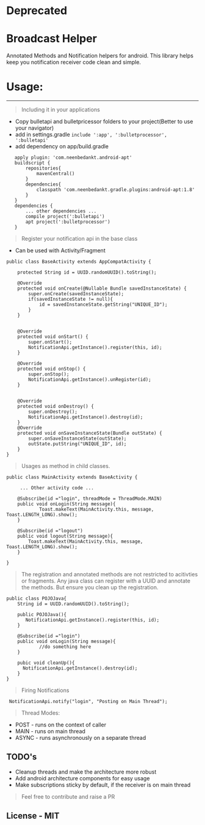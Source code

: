 # Deprecated

# Broadcast Helper 

Annotated Methods and Notification helpers for android. This library helps keep you notification receiver code clean and simple.

# Usage:

--- 
> Including it in your applications
 - Copy bulletapi and bulletpricessor folders to your project(Better to use your navigator)
 - add in settings.gradle
 ``` include ':app', ':bulletprocessor', ':bulletapi' ```
 - add dependency on app/build.gradle
 ```
    apply plugin: 'com.neenbedankt.android-apt'
    buildscript {
        repositories{
            mavenCentral()
        }
        dependencies{
            classpath 'com.neenbedankt.gradle.plugins:android-apt:1.8'
        }
    }
    dependencies {
        ... other dependencies ...
        compile project(':bulletapi')
        apt project(':bulletprocessor')
    }
 ```
> Register your notification api in the base class


 - Can be used with Activity/Fragment
```
public class BaseActivity extends AppCompatActivity {

    protected String id = UUID.randomUUID().toString();

    @Override
    protected void onCreate(@Nullable Bundle savedInstanceState) {
        super.onCreate(savedInstanceState);
        if(savedInstanceState != null){
            id = savedInstanceState.getString("UNIQUE_ID");
        }
    }


    @Override
    protected void onStart() {
        super.onStart();
        NotificationApi.getInstance().register(this, id);
    }

    @Override
    protected void onStop() {
        super.onStop();
        NotificationApi.getInstance().unRegister(id);
    }


    @Override
    protected void onDestroy() {
        super.onDestroy();
        NotificationApi.getInstance().destroy(id);
    }
    @Override
    protected void onSaveInstanceState(Bundle outState) {
        super.onSaveInstanceState(outState);
        outState.putString("UNIQUE_ID", id);
    }
}

```


> Usages as method in child classes. 

```
public class MainActivity extends BaseActivity {
    
     ... Other activity code ... 
     
    @Subscribe(id ="login", threadMode = ThreadMode.MAIN)
    public void onLogin(String message){
            Toast.makeText(MainActivity.this, message, Toast.LENGTH_LONG).show();
    }

    @Subscribe(id ="logout")
    public void logout(String message){
        Toast.makeText(MainActivity.this, message, Toast.LENGTH_LONG).show();
    }

}

```

> The registration and annotated methods are not restricted to acitivties or fragments. Any java class can register with a UUID and annotate the methods. But ensure you clean up the registration.

```
public class POJOJava{
    String id = UUID.randomUUID().toString();
    
    public POJOJava(){
       NotificationApi.getInstance().register(this, id);
    }
    
    @Subscribe(id ="login")
    public void onLogin(String message){
            //do something here
    }
    
    pubic void cleanUp(){
      NotificationApi.getInstance().destroy(id);
    }
}

```

> Firing Notifications

```
 NotificationApi.notify("login", "Posting on Main Thread");
```
> Thread Modes:

  - POST - runs on the context of caller
  - MAIN - runs on main thread
  - ASYNC - runs asynchronously on a separate thread
  
  
## TODO's

- Cleanup threads and make the architecture more robust
- Add android architecture components for easy usage
- Make subscriptions sticky by default, if the receiver is on main thread

> Feel free to contribute and raise a PR


## License - MIT

